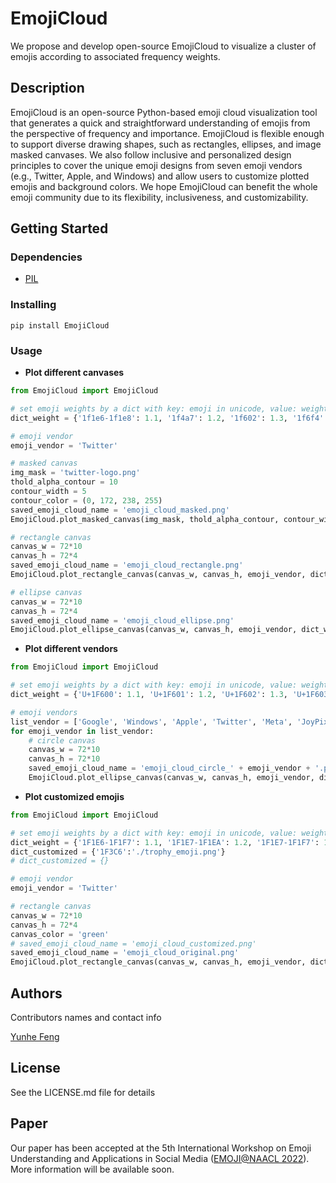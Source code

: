 # EmojiCloud

We propose and develop open-source EmojiCloud to visualize a cluster of emojis according to associated frequency weights.

## Description

EmojiCloud is an open-source Python-based emoji cloud visualization tool that generates a quick and straightforward understanding of emojis from the perspective of frequency and importance. EmojiCloud is flexible enough to support diverse drawing shapes, such as rectangles, ellipses, and image masked canvases. We also follow inclusive and personalized design principles to cover the unique emoji designs from seven emoji vendors (e.g., Twitter, Apple, and Windows) and allow users to customize plotted emojis and background colors. We hope EmojiCloud can benefit the whole emoji community due to its flexibility, inclusiveness, and customizability.

## Getting Started

### Dependencies

* [PIL](https://pypi.org/project/Pillow/)

### Installing

```
pip install EmojiCloud
```

### Usage

* **Plot different canvases**
```Python 
from EmojiCloud import EmojiCloud

# set emoji weights by a dict with key: emoji in unicode, value: weight
dict_weight = {'1f1e6-1f1e8': 1.1, '1f4a7': 1.2, '1f602': 1.3, '1f6f4': 1.4, '1f6f5': 1.5, '1f6f6': 1.6, '1f6f7': 1.7, '1f6f8': 1.8, '1f6f9': 1.9, '1f6fa': 2.0, '1f6fb': 2.1, '1f6fc': 2.2, '1f7e0': 2.3, '1f9a2': 2.4, '1f9a3': 2.5, '1f9a4': 2.6, '1f9a5': 2.7, '1f9a6': 2.8, '1f9a8': 2.9, '1f9a9': 3.0}

# emoji vendor 
emoji_vendor = 'Twitter'

# masked canvas 
img_mask = 'twitter-logo.png'
thold_alpha_contour = 10 
contour_width = 5
contour_color = (0, 172, 238, 255)
saved_emoji_cloud_name = 'emoji_cloud_masked.png'
EmojiCloud.plot_masked_canvas(img_mask, thold_alpha_contour, contour_width, contour_color, emoji_vendor, dict_weight, saved_emoji_cloud_name)

# rectangle canvas 
canvas_w = 72*10
canvas_h = 72*4
saved_emoji_cloud_name = 'emoji_cloud_rectangle.png'
EmojiCloud.plot_rectangle_canvas(canvas_w, canvas_h, emoji_vendor, dict_weight, saved_emoji_cloud_name)

# ellipse canvas
canvas_w = 72*10
canvas_h = 72*4
saved_emoji_cloud_name = 'emoji_cloud_ellipse.png'
EmojiCloud.plot_ellipse_canvas(canvas_w, canvas_h, emoji_vendor, dict_weight, saved_emoji_cloud_name)
```
* **Plot different vendors**
```Python 
from EmojiCloud import EmojiCloud

# set emoji weights by a dict with key: emoji in unicode, value: weight
dict_weight = {'U+1F600': 1.1, 'U+1F601': 1.2, 'U+1F602': 1.3, 'U+1F603': 1.4, 'U+1F604': 1.5, 'U+1F605': 1.6, 'U+1F606': 1.7, 'U+1F607': 1.8, 'U+1F608': 1.9, 'U+1F609': 2.0, 'U+1F610': 2.1, 'U+1F612': 2.2, 'U+1F613': 2.3, 'U+1F614': 2.4, 'U+1F616': 2.5, 'U+1F617': 2.6, 'U+1F618': 2.7, 'U+1F619': 2.8, 'U+1F620': 2.9, 'U+1F621': 3.0, 'U+1F622': 3.1, 'U+1F624': 3.2, 'U+1F625': 3.3, 'U+1F628': 3.4, 'U+1F629': 3.5, 'U+1F630': 3.6, 'U+1F631': 3.7, 'U+1F632': 3.8, 'U+1F633': 3.9, 'U+1F634': 4.0, 'U+1F635': 4.1, 'U+1F637': 4.2, 'U+1F638': 4.3, 'U+1F639': 4.4, 'U+1F640': 4.5, 'U+1F641': 4.6, 'U+1F642': 4.7, 'U+1F643': 4.8, 'U+1F644': 4.9, 'U+1F910': 5.0, 'U+1F911': 5.1, 'U+1F912': 5.2, 'U+1F913': 5.3, 'U+1F914': 5.4, 'U+1F915': 5.5, 'U+1F917': 5.6, 'U+1F920': 5.7, 'U+1F921': 5.8, 'U+1F922': 5.9, 'U+1F923': 6.0, 'U+1F924': 6.1, 'U+1F925': 6.2, 'U+1F927': 6.3, 'U+1F929': 6.4, 'U+1F970': 6.5, 'U+1F971': 6.6, 'U+1F973': 6.7, 'U+1F974': 6.8, 'U+1F975': 6.9, 'U+1F976': 7.0, 'U+1FAE1': 7.1, 'U+1FAE2': 7.2, 'U+1FAE3': 7.3}

# emoji vendors
list_vendor = ['Google', 'Windows', 'Apple', 'Twitter', 'Meta', 'JoyPixels', 'Samsung']
for emoji_vendor in list_vendor:
    # circle canvas
    canvas_w = 72*10
    canvas_h = 72*10
    saved_emoji_cloud_name = 'emoji_cloud_circle_' + emoji_vendor + '.png'
    EmojiCloud.plot_ellipse_canvas(canvas_w, canvas_h, emoji_vendor, dict_weight, saved_emoji_cloud_name)
```
* **Plot customized emojis**
```Python 
from EmojiCloud import EmojiCloud

# set emoji weights by a dict with key: emoji in unicode, value: weight
dict_weight = {'1F1E6-1F1F7': 1.1, '1F1E7-1F1EA': 1.2, '1F1E7-1F1F7': 1.3, '1F1E8-1F1E6': 1.4, '1F1E8-1F1F4': 1.5, '1F1E8-1F1F5': 1.6, '1F1E9-1F1EA': 1.7, '1F1E9-1F1F0': 1.8, '1F1EA-1F1E8': 1.9, '1F1EA-1F1F8': 2.0, '1F1EC-1F1ED': 2.1, '1F1EC-1F1F7': 2.2, '1F1ED-1F1F7': 2.3, '1F1EE-1F1F7': 2.4, '1F1EF-1F1F5': 2.5, '1F1F0-1F1F7': 2.6, '1F1F2-1F1FD': 2.7, '1F1F3-1F1F1': 2.8, '1F1F5-1F1F1': 2.9, '1F1F5-1F1F9': 3.0, '1F1F6-1F1E6': 3.1, '1F1F7-1F1F8': 3.2, '1F1F8-1F1E6': 3.3, '1F1F8-1F1F3': 3.4, '1F1FA-1F1F8': 3.5, '1F1FA-1F1FE': 3.6, '26BD': 3.7, '1F3C6': 3.8}
dict_customized = {'1F3C6':'./trophy_emoji.png'}
# dict_customized = {}

# emoji vendor 
emoji_vendor = 'Twitter'

# rectangle canvas 
canvas_w = 72*10
canvas_h = 72*4
canvas_color = 'green'
# saved_emoji_cloud_name = 'emoji_cloud_customized.png'
saved_emoji_cloud_name = 'emoji_cloud_original.png'
EmojiCloud.plot_rectangle_canvas(canvas_w, canvas_h, emoji_vendor, dict_weight, saved_emoji_cloud_name, dict_customized, canvas_color)
```

## Authors

Contributors names and contact info

[Yunhe Feng](https://yunhefeng.me/)

## License

See the LICENSE.md file for details

## Paper

Our paper has been accepted at the 5th International Workshop on Emoji Understanding and Applications in Social Media ([EMOJI@NAACL 2022](https://aiisc.ai/emoji2022/)). More information will be available soon. 
